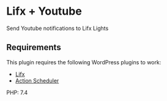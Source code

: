# Lifx + Youtube
Send Youtube notifications to Lifx Lights

## Requirements
This plugin requires the following WordPress plugins to work:
- [Lifx](https://github.com/BronsonQuick/Lifx/)
- [Action Scheduler](https://wordpress.org/plugins/action-scheduler/)

PHP: 7.4
